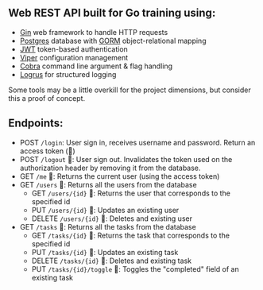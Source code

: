 ## Web REST API built for Go training using:

- [Gin](https://github.com/gin-gonic/gin) web framework to handle HTTP requests 
- [Postgres](https://github.com/go-gorm/postgres) database with [GORM](https://github.com/go-gorm/gorm) object-relational mapping
- [JWT](https://github.com/dgrijalva/jwt-go) token-based authentication
- [Viper](https://github.com/spf13/viper) configuration management
- [Cobra](https://github.com/spf13/cobra) command line argument & flag handling
- [Logrus](https://github.com/sirupsen/logrus) for structured logging

Some tools may be a little overkill for the project dimensions, but consider this a proof of concept.

## Endpoints:
- POST ``/login``: User sign in, receives username and password. Return an access token (🔑)
- POST ``/logout`` 🔑: User sign out. Invalidates the token used on the authorization header by removing it from the database.
- GET ``/me`` 🔑: Returns the current user (using the access token)
- GET ``/users`` 🔑: Returns all the users from the database 
    - GET ``/users/{id}`` 🔑: Returns the user that corresponds to the specified id 
    - PUT ``/users/{id}`` 🔑: Updates an existing user
    - DELETE ``/users/{id}`` 🔑: Deletes and existing user
- GET ``/tasks`` 🔑: Returns all the tasks from the database 
    - GET ``/tasks/{id}`` 🔑: Returns the task that corresponds to the specified id
    - PUT ``/tasks/{id}`` 🔑: Updates an existing task
    - DELETE ``/tasks/{id}`` 🔑: Deletes and existing task
    - PUT ``/tasks/{id}/toggle`` 🔑: Toggles the "completed" field of an existing task
